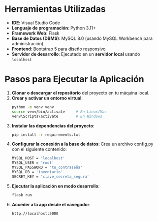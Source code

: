 # Herramientas Utilizadas
- **IDE**: Visual Studio Code
- **Lenguaje de programación**: Python 3.11+
- **Framework Web**: Flask
- **Base de Datos (DBMS)**: MySQL 8.0 (usando MySQL Workbench para administración)
- **Frontend**: Bootstrap 5 para diseño responsivo
- **Servidor de desarrollo**: Ejecutado en un **servidor local** usando `localhost`

# Pasos para Ejecutar la Aplicación
1. **Clonar o descargar el repositorio** del proyecto en tu máquina local.
2. **Crear y activar un entorno virtual**:
   ```bash
   python -m venv venv
   source venv/bin/activate     # En Linux/Mac
   venv\Scripts\activate        # En Windows
3. **Instalar las dependencias del proyecto**:
   ```bash
   pip install -r requirements.txt
4. **Configurar la conexión a la base de datos**: Crea un archivo config.py con el siguiente contenido:
   ```bash
   MYSQL_HOST = 'localhost'
   MYSQL_USER = 'root'
   MYSQL_PASSWORD = 'tu_contraseña'
   MYSQL_DB = 'inventario'
   SECRET_KEY = 'clave_secreta_segura'
5. **Ejecutar la aplicación en modo desarrollo**:
   ```bash
   flask run
6. **Acceder a la app desde el navegador**:
   ```bash
   http://localhost:5000





